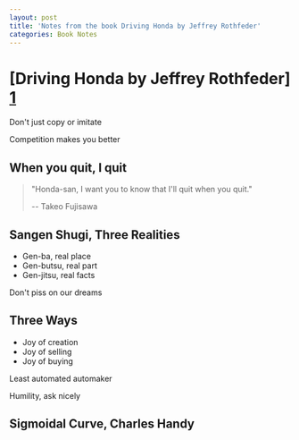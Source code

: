 ```yaml
---
layout: post
title: 'Notes from the book Driving Honda by Jeffrey Rothfeder'
categories: Book Notes 
---
```


# [Driving Honda by Jeffrey Rothfeder] [1]

Don't just copy or imitate

Competition makes you better

## When you quit, I quit

> "Honda-san, I want you to know that I'll quit when you quit."
>
>  -- Takeo Fujisawa 

## Sangen Shugi,  Three Realities
- Gen-ba, real place
- Gen-butsu, real part
- Gen-jitsu, real facts

Don't piss on our dreams

## Three Ways
- Joy of creation
- Joy of selling
- Joy of buying


Least automated automaker

Humility, ask nicely

## Sigmoidal Curve, Charles Handy

[1]: https://read.amazon.in/kp/embed?asin=B00HTSZXBW&preview=newtab&linkCode=kpe&ref_=cm_sw_r_kb_dp_W4o9xb93BRR0Z
